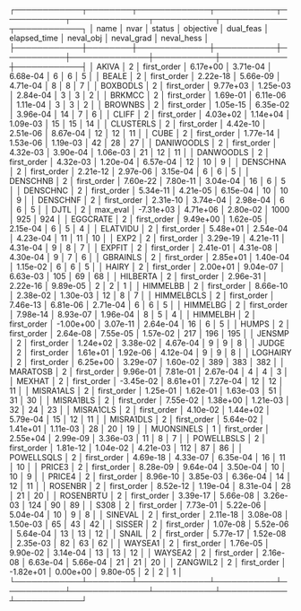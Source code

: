 ┌────────────┬────────┬─────────────┬───────────┬───────────┬──────────────┬───────────┬────────────┬────────────┐
│       name │   nvar │      status │ objective │ dual_feas │ elapsed_time │ neval_obj │ neval_grad │ neval_hess │
├────────────┼────────┼─────────────┼───────────┼───────────┼──────────────┼───────────┼────────────┼────────────┤
│      AKIVA │      2 │ first_order │  6.17e+00 │  3.71e-04 │     6.68e-04 │         6 │          6 │          5 │
│      BEALE │      2 │ first_order │  2.22e-18 │  5.66e-09 │     4.71e-04 │         8 │          8 │          7 │
│   BOXBODLS │      2 │ first_order │  9.77e+03 │  1.25e-03 │     2.84e-04 │         3 │          3 │          2 │
│     BRKMCC │      2 │ first_order │  1.69e-01 │  6.11e-06 │     1.11e-04 │         3 │          3 │          2 │
│    BROWNBS │      2 │ first_order │  1.05e-15 │  6.35e-02 │     3.96e-04 │        14 │          7 │          6 │
│      CLIFF │      2 │ first_order │  4.03e+02 │  1.14e+04 │     1.09e-03 │        15 │         15 │         14 │
│  CLUSTERLS │      2 │ first_order │  4.42e-10 │  2.51e-06 │     8.67e-04 │        12 │         12 │         11 │
│       CUBE │      2 │ first_order │  1.77e-14 │  1.53e-06 │     1.19e-03 │        42 │         28 │         27 │
│ DANIWOODLS │      2 │ first_order │  4.32e-03 │  3.90e-04 │     1.06e-03 │        21 │         12 │         11 │
│  DANWOODLS │      2 │ first_order │  4.32e-03 │  1.20e-04 │     6.57e-04 │        12 │         10 │          9 │
│   DENSCHNA │      2 │ first_order │  2.21e-12 │  2.97e-06 │     3.15e-04 │         6 │          6 │          5 │
│   DENSCHNB │      2 │ first_order │  7.60e-22 │  7.80e-11 │     3.04e-04 │        16 │          6 │          5 │
│   DENSCHNC │      2 │ first_order │  5.34e-11 │  4.21e-05 │     6.15e-04 │        10 │         10 │          9 │
│   DENSCHNF │      2 │ first_order │  2.31e-10 │  3.74e-04 │     2.98e-04 │         6 │          6 │          5 │
│       DJTL │      2 │    max_eval │ -7.31e+03 │  4.71e+06 │     2.80e-02 │      1000 │        925 │        924 │
│   EGGCRATE │      2 │ first_order │  9.49e+00 │  1.62e-05 │     2.15e-04 │         6 │          5 │          4 │
│   ELATVIDU │      2 │ first_order │  5.48e+01 │  2.54e-04 │     4.23e-04 │        11 │         11 │         10 │
│       EXP2 │      2 │ first_order │  3.29e-19 │  4.21e-11 │     4.31e-04 │         9 │          8 │          7 │
│     EXPFIT │      2 │ first_order │  2.41e-01 │  4.31e-08 │     4.30e-04 │         9 │          7 │          6 │
│   GBRAINLS │      2 │ first_order │  2.85e+01 │  1.40e-04 │     1.15e-02 │         6 │          6 │          5 │
│      HAIRY │      2 │ first_order │  2.00e+01 │  9.04e-07 │     6.63e-03 │       105 │         69 │         68 │
│   HILBERTA │      2 │ first_order │  2.96e-31 │  2.22e-16 │     9.89e-05 │         2 │          2 │          1 │
│   HIMMELBB │      2 │ first_order │  8.66e-10 │  2.38e-02 │     1.30e-03 │        12 │          8 │          7 │
│ HIMMELBCLS │      2 │ first_order │  7.46e-13 │  6.81e-06 │     2.71e-04 │         6 │          6 │          5 │
│   HIMMELBG │      2 │ first_order │  7.98e-14 │  8.93e-07 │     1.96e-04 │         8 │          5 │          4 │
│   HIMMELBH │      2 │ first_order │ -1.00e+00 │  3.07e-11 │     2.64e-04 │        16 │          6 │          5 │
│      HUMPS │      2 │ first_order │  2.64e-08 │  7.55e-05 │     1.57e-02 │       217 │        196 │        195 │
│     JENSMP │      2 │ first_order │  1.24e+02 │  3.38e-02 │     4.67e-04 │         9 │          9 │          8 │
│      JUDGE │      2 │ first_order │  1.61e+01 │  1.92e-06 │     4.12e-04 │         9 │          9 │          8 │
│   LOGHAIRY │      2 │ first_order │  6.25e+00 │  3.29e-07 │     1.60e-02 │       389 │        383 │        382 │
│   MARATOSB │      2 │ first_order │  9.96e-01 │  7.81e-01 │     2.67e-04 │         4 │          4 │          3 │
│     MEXHAT │      2 │ first_order │ -3.45e-02 │  8.61e+01 │     7.27e-04 │        12 │         12 │         11 │
│  MISRA1ALS │      2 │ first_order │  1.25e-01 │  1.62e-01 │     1.63e-03 │        51 │         31 │         30 │
│  MISRA1BLS │      2 │ first_order │  7.55e-02 │  1.38e+00 │     1.21e-03 │        32 │         24 │         23 │
│  MISRA1CLS │      2 │ first_order │  4.10e-02 │  1.44e+02 │     5.79e-04 │        15 │         12 │         11 │
│  MISRA1DLS │      2 │ first_order │  5.64e-02 │  1.41e+01 │     1.11e-03 │        28 │         20 │         19 │
│ MUONSINELS │      1 │ first_order │  2.55e+04 │  2.99e-09 │     3.36e-03 │        11 │          8 │          7 │
│ POWELLBSLS │      2 │ first_order │  1.81e-12 │  1.04e-02 │     4.21e-03 │       112 │         87 │         86 │
│ POWELLSQLS │      2 │ first_order │  4.69e-18 │  4.33e-07 │     6.35e-04 │        16 │         11 │         10 │
│     PRICE3 │      2 │ first_order │  8.28e-09 │  9.64e-04 │     3.50e-04 │        10 │         10 │          9 │
│     PRICE4 │      2 │ first_order │  8.96e-10 │  3.85e-03 │     6.36e-04 │        14 │         12 │         11 │
│    ROSENBR │      2 │ first_order │  8.52e-12 │  1.19e-04 │     8.31e-04 │        28 │         21 │         20 │
│  ROSENBRTU │      2 │ first_order │  3.39e-17 │  5.66e-08 │     3.26e-03 │       124 │         90 │         89 │
│       S308 │      2 │ first_order │  7.73e-01 │  5.22e-06 │     5.04e-04 │        10 │          9 │          8 │
│    SINEVAL │      2 │ first_order │  2.11e-18 │  3.08e-08 │     1.50e-03 │        65 │         43 │         42 │
│     SISSER │      2 │ first_order │  1.07e-08 │  5.52e-06 │     5.64e-04 │        13 │         13 │         12 │
│      SNAIL │      2 │ first_order │  5.77e-17 │  1.52e-08 │     2.35e-03 │        82 │         63 │         62 │
│    WAYSEA1 │      2 │ first_order │  1.76e-05 │  9.90e-02 │     3.14e-04 │        13 │         13 │         12 │
│    WAYSEA2 │      2 │ first_order │  2.16e-08 │  6.63e-04 │     5.66e-04 │        21 │         21 │         20 │
│   ZANGWIL2 │      2 │ first_order │ -1.82e+01 │  0.00e+00 │     9.80e-05 │         2 │          2 │          1 │
└────────────┴────────┴─────────────┴───────────┴───────────┴──────────────┴───────────┴────────────┴────────────┘
